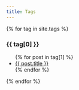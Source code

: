 ```yaml
---
title: Tags
---
```


{% for tag in site.tags %}
  <h3>{{ tag[0] }}</h3>
  <ul>
    {% for post in tag[1] %}
      <li id="{{ tag[0] }}"><a href="/blog/{{ post.url }}">{{ post.title }}</a></li>
    {% endfor %}
  </ul>
{% endfor %}
